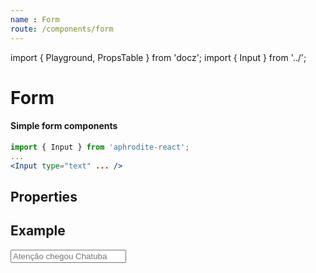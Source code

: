 ```yaml
---
name : Form
route: /components/form
---
```


import { Playground, PropsTable } from 'docz';
import { Input } from '../';

# Form
#### Simple form components

```jsx
import { Input } from 'aphrodite-react';
...
<Input type="text" ... />
```

## Properties
<PropsTable of={Input} />

## Example
<Playground>
    <Input type="text" placeholder="Atenção chegou Chatuba" />
</Playground>
